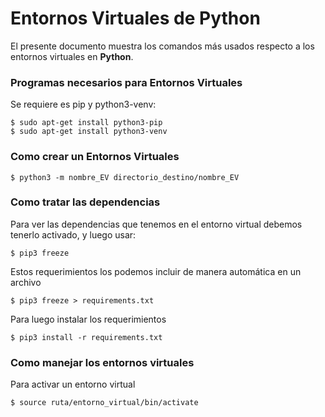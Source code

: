 # Entornos Virtuales de Python
El presente documento muestra los comandos más usados respecto a los entornos virtuales en **Python**.

### Programas necesarios para Entornos Virtuales
Se requiere es pip y python3-venv:
```
$ sudo apt-get install python3-pip
$ sudo apt-get install python3-venv
```

### Como crear un Entornos Virtuales
```
$ python3 -m nombre_EV directorio_destino/nombre_EV
```

### Como tratar las dependencias
Para ver las dependencias que tenemos en el entorno virtual debemos tenerlo activado, y luego usar:
```
$ pip3 freeze
```

Estos requerimientos los podemos incluir de manera automática en un archivo
```
$ pip3 freeze > requirements.txt
```

Para luego instalar los requerimientos
```
$ pip3 install -r requirements.txt
```

### Como manejar los entornos virtuales
Para activar un entorno virtual
```
$ source ruta/entorno_virtual/bin/activate
```

